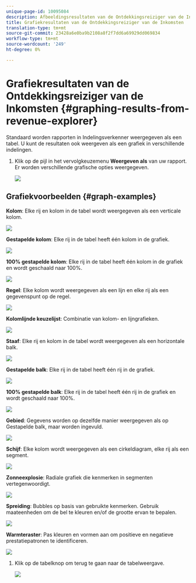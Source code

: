 ```yaml
---
unique-page-id: 10095084
description: Afbeeldingsresultaten van de Ontdekkingsreiziger van de Inkomsten - Marketo DOS - de Documentatie van het Product
title: Grafiekresultaten van de Ontdekkingsreiziger van de Inkomsten
translation-type: tm+mt
source-git-commit: 23428a6e0ba9b2108a8f2f7dd6a69929dd069834
workflow-type: tm+mt
source-wordcount: '249'
ht-degree: 0%

---
```



# Grafiekresultaten van de Ontdekkingsreiziger van de Inkomsten {#graphing-results-from-revenue-explorer}

Standaard worden rapporten in Indelingsverkenner weergegeven als een tabel. U kunt de resultaten ook weergeven als een grafiek in verschillende indelingen.

1. Klik op de pijl in het vervolgkeuzemenu **Weergeven als** van uw rapport. Er worden verschillende grafische opties weergegeven.

   ![](assets/one-1.png)

## Grafiekvoorbeelden {#graph-examples}

**Kolom**: Elke rij en kolom in de tabel wordt weergegeven als een verticale kolom.

![](assets/column.png)

**Gestapelde kolom**: Elke rij in de tabel heeft één kolom in de grafiek.

![](assets/stacked-column.png)

**100% gestapelde kolom**: Elke rij in de tabel heeft één kolom in de grafiek en wordt geschaald naar 100%.

![](assets/100-stacked-column.png)

**Regel**: Elke kolom wordt weergegeven als een lijn en elke rij als een gegevenspunt op de regel.

![](assets/line.png)

**Kolomlijnde keuzelijst**: Combinatie van kolom- en lijngrafieken.

![](assets/column-line-combo.png)

**Staaf**: Elke rij en kolom in de tabel wordt weergegeven als een horizontale balk.

![](assets/bar.png)

**Gestapelde balk**: Elke rij in de tabel heeft één rij in de grafiek.

![](assets/stacked-bar.png)

**100% gestapelde balk**: Elke rij in de tabel heeft één rij in de grafiek en wordt geschaald naar 100%.

![](assets/100-stacked-bar.png)

**Gebied**: Gegevens worden op dezelfde manier weergegeven als op Gestapelde balk, maar worden ingevuld.

![](assets/area.png)

**Schijf**: Elke kolom wordt weergegeven als een cirkeldiagram, elke rij als een segment.

![](assets/pie.png)

**Zonneexplosie**: Radiale grafiek die kenmerken in segmenten vertegenwoordigt.

![](assets/sunburst.png)

**Spreiding**: Bubbles op basis van gebruikte kenmerken. Gebruik maateenheden om de bel te kleuren en/of de grootte ervan te bepalen.

![](assets/scatter.png)

**Warmteraster**: Pas kleuren en vormen aan om positieve en negatieve prestatiepatronen te identificeren.

![](assets/heat-grid.png)

1. Klik op de tabelknop om terug te gaan naar de tabelweergave.

   ![](assets/two-1.png)

